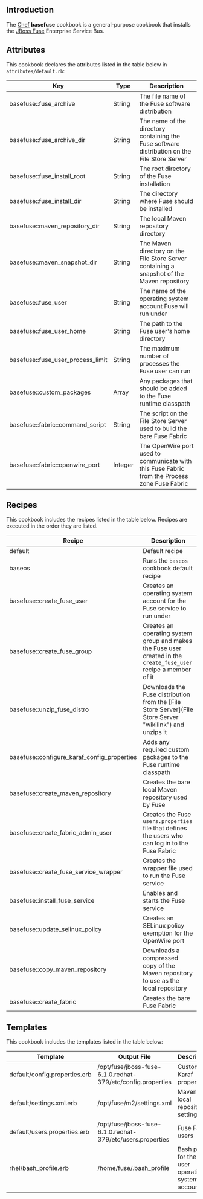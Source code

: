 Introduction
------------

The [Chef](https://www.chef.io/) **basefuse** cookbook is a general-purpose cookbook that installs the [JBoss Fuse](http://www.jboss.org/products/fuse/overview/) Enterprise Service Bus.

Attributes
----------

This cookbook declares the attributes listed in the table below in `attributes/default.rb`:

|Key|Type|Description|
|---|----|-----------|
|basefuse::fuse\_archive|String|The file name of the Fuse software distribution|
|basefuse::fuse\_archive\_dir|String|The name of the directory containing the Fuse software distribution on the File Store Server|
|basefuse::fuse\_install\_root|String|The root directory of the Fuse installation|
|basefuse::fuse\_install\_dir|String|The directory where Fuse should be installed|
|basefuse::maven\_repository\_dir|String|The local Maven repository directory|
|basefuse::maven\_snapshot\_dir|String|The Maven directory on the File Store Server containing a snapshot of the Maven repository|
|basefuse::fuse\_user|String|The name of the operating system account Fuse will run under|
|basefuse::fuse\_user\_home|String|The path to the Fuse user's home directory|
|basefuse::fuse\_user\_process\_limit|String|The maximum number of processes the Fuse user can run|
|basefuse::custom\_packages|Array|Any packages that should be added to the Fuse runtime classpath|
|basefuse::fabric::command\_script|String|The script on the File Store Server used to build the bare Fuse Fabric|
|basefuse::fabric::openwire\_port|Integer|The OpenWire port used to communicate with this Fuse Fabric from the Process zone Fuse Fabric|

Recipes
-------

This cookbook includes the recipes listed in the table below. Recipes are executed in the order they are listed.

|Recipe|Description|
|------|-----------|
|default|Default recipe|
|baseos|Runs the `baseos` cookbook default recipe|
|basefuse::create\_fuse\_user|Creates an operating system account for the Fuse service to run under|
|basefuse::create\_fuse\_group|Creates an operating system group and makes the Fuse user created in the `create_fuse_user` recipe a member of it|
|basefuse::unzip\_fuse\_distro|Downloads the Fuse distribution from the [File Store Server](File Store Server "wikilink") and unzips it|
|basefuse::configure\_karaf\_config\_properties|Adds any required custom packages to the Fuse runtime classpath|
|basefuse::create\_maven\_repository|Creates the bare local Maven repository used by Fuse|
|basefuse::create\_fabric\_admin\_user|Creates the Fuse `users.properties` file that defines the users who can log in to the Fuse Fabric|
|basefuse::create\_fuse\_service\_wrapper|Creates the wrapper file used to run the Fuse service|
|basefuse::install\_fuse\_service|Enables and starts the Fuse service|
|basefuse::update\_selinux\_policy|Creates an SELinux policy exemption for the OpenWire port|
|basefuse::copy\_maven\_repository|Downloads a compressed copy of the Maven repository to use as the local repository|
|basefuse::create\_fabric|Creates the bare Fuse Fabric|

Templates
---------

This cookbook includes the templates listed in the table below:

|Template|Output File|Description|
|--------|-----------|-----------|
|default/config.properties.erb|/opt/fuse/jboss-fuse-6.1.0.redhat-379/etc/config.properties|Custom Karaf properties|
|default/settings.xml.erb|/opt/fuse/m2/settings.xml|Maven local repository settings|
|default/users.properties.erb|/opt/fuse/jboss-fuse-6.1.0.redhat-379/etc/users.properties|Fuse Fabric users|
|rhel/bash\_profile.erb|/home/fuse/.bash\_profile|Bash profile for the Fuse user operating system account|
